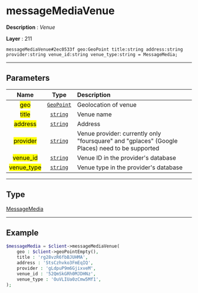# messageMediaVenue

**Description** : *Venue*

**Layer** : 211

```tl
messageMediaVenue#2ec0533f geo:GeoPoint title:string address:string provider:string venue_id:string venue_type:string = MessageMedia;
```

---

## Parameters

| Name | Type | Description |
| :---: | :---: | :--- |
| <mark>geo</mark> | [`GeoPoint`](type/GeoPoint) | Geolocation of venue |
| <mark>title</mark> | [`string`](type/string) | Venue name |
| <mark>address</mark> | [`string`](type/string) | Address |
| <mark>provider</mark> | [`string`](type/string) | Venue provider: currently only "foursquare" and "gplaces" (Google Places) need to be supported |
| <mark>venue_id</mark> | [`string`](type/string) | Venue ID in the provider's database |
| <mark>venue_type</mark> | [`string`](type/string) | Venue type in the provider's database |

---

## Type

[MessageMedia](type/MessageMedia)

---

## Example

```php
$messageMedia = $client->messageMediaVenue(
	geo : $client->geoPointEmpty(),
	title : 'rg28vzR6fbBJUHMA',
	address : 'StsCzhvko3FmEqIQ',
	provider : 'gLdpuP9m6GjixveM',
	venue_id : '52QmSkGRh0MJDHNz',
	venue_type : 'OuVLIUa0zCmw5Mf1',
);
```
